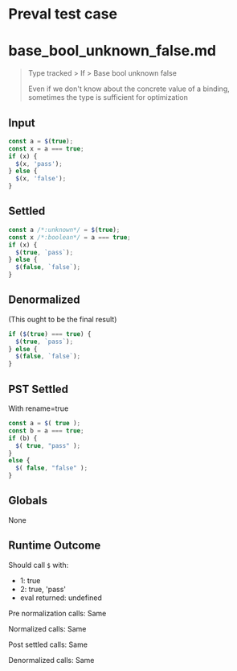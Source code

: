 # Preval test case

# base_bool_unknown_false.md

> Type tracked > If > Base bool unknown false
>
> Even if we don't know about the concrete value of a binding, sometimes the type is sufficient for optimization

## Input

`````js filename=intro
const a = $(true);
const x = a === true;
if (x) {
  $(x, 'pass');
} else {
  $(x, 'false');
}
`````


## Settled


`````js filename=intro
const a /*:unknown*/ = $(true);
const x /*:boolean*/ = a === true;
if (x) {
  $(true, `pass`);
} else {
  $(false, `false`);
}
`````


## Denormalized
(This ought to be the final result)

`````js filename=intro
if ($(true) === true) {
  $(true, `pass`);
} else {
  $(false, `false`);
}
`````


## PST Settled
With rename=true

`````js filename=intro
const a = $( true );
const b = a === true;
if (b) {
  $( true, "pass" );
}
else {
  $( false, "false" );
}
`````


## Globals


None


## Runtime Outcome


Should call `$` with:
 - 1: true
 - 2: true, 'pass'
 - eval returned: undefined

Pre normalization calls: Same

Normalized calls: Same

Post settled calls: Same

Denormalized calls: Same
